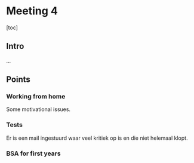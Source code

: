 # Meeting 4

[toc]

## Intro

...

## Points

### Working from home

Some motivational issues. 

### Tests

Er is een mail ingestuurd waar veel kritiek op is en die niet helemaal klopt.

### BSA for first years

